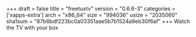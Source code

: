 +++
draft = false
title = "freetuxtv"
version = "0.6.6-3"
categories = ['xapps-extra']
arch = "x86_64"
size = "994036"
usize = "2035060"
sha1sum = "87b6bdf223bc0a03351aae5b7b1524a9eb30f6af"
+++
Watch the TV with your box